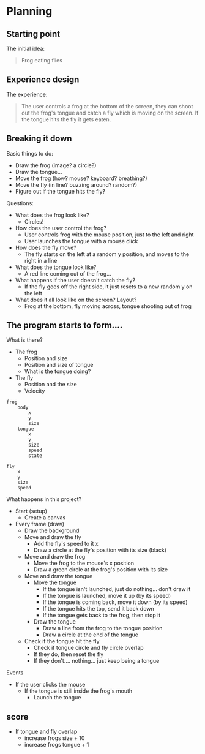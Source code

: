 # Planning

## Starting point

The initial idea:

> Frog eating flies

## Experience design

The experience:

> The user controls a frog at the bottom of the screen, they can shoot out the frog's tongue and catch a fly which is moving on the screen. If the tongue hits the fly it gets eaten.

## Breaking it down

Basic things to do:

- Draw the frog (image? a circle?)
- Draw the tongue...
- Move the frog (how? mouse? keyboard? breathing?)
- Move the fly (in line? buzzing around? random?)
- Figure out if the tongue hits the fly?

Questions:

- What does the frog look like?
  - Circles!
- How does the user control the frog?
  - User controls frog with the mouse position, just to the left and right
  - User launches the tongue with a mouse click
- How does the fly move?
  - The fly starts on the left at a random y position, and moves to the right in a line
- What does the tongue look like?
  - A red line coming out of the frog...
- What happens if the user doesn't catch the fly?
  - If the fly goes off the right side, it just resets to a new random y on the left
- What does it all look like on the screen? Layout?
  - Frog at the bottom, fly moving across, tongue shooting out of frog

## The program starts to form....

What is there?

- The frog
  - Position and size
  - Position and size of tongue
  - What is the tongue doing?
- The fly
  - Position and the size
  - Velocity

```
frog
    body
        x
        y
        size
    tongue
        x
        y
        size
        speed
        state

fly
    x
    y
    size
    speed
```

What happens in this project?

- Start (setup)
  - Create a canvas
- Every frame (draw)
  - Draw the background
  - Move and draw the fly
    - Add the fly's speed to it x
    - Draw a circle at the fly's position with its size (black)
  - Move and draw the frog
    - Move the frog to the mouse's x position
    - Draw a green circle at the frog's position with its size
  - Move and draw the tongue
    - Move the tongue
      - If the tongue isn't launched, just do nothing... don't draw it
      - If the tongue is launched, move it up (by its speed)
      - If the tongue is coming back, move it down (by its speed)
      - If the tongue hits the top, send it back down
      - If the tongue gets back to the frog, then stop it
    - Draw the tongue
      - Draw a line from the frog to the tongue position
      - Draw a circle at the end of the tongue
  - Check if the tongue hit the fly
    - Check if tongue circle and fly circle overlap
    - If they do, then reset the fly
    - If they don't.... nothing... just keep being a tongue

Events

- If the user clicks the mouse
  - If the tongue is still inside the frog's mouth
    - Launch the tongue

## score

- If tongue and fly overlap
  - increase frogs size + 10
  - increase frogs tongue + 1
